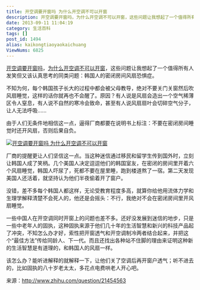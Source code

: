 ```yaml
---
title: 开空调要开窗吗 为什么开空调不可以开窗
description: 开空调要开窗吗，为什么开空调不可以开窗，这些问题让我想起了一个值得所有人发笑但又该认真思考的同类问题：韩国人的密闭房间风扇恐惧症。不知为何，每个韩国孩子长大的过程中都会被父母教导，绝对不要关门关窗然后吹风扇睡觉，这样的话你就再也不会醒了。原因？有人说是风扇会造出一个空气稀薄区令人窒息，有人说不自然的寒冷会致命，甚至有人说风扇扇叶会切碎空气分子，让人无法呼吸……由于人
date: 2013-09-11 11:04:19
category: 生活百科
tags: []
post_id: 1494
alias: kaikongtiaoyaokaichuang
ViewNums: 6825
---
```


[开空调要开窗吗](/blog/kaikongtiaoyaokaichuang)，[为什么开空调不可以开窗](/blog/kaikongtiaoyaokaichuang)，这些问题让我想起了一个值得所有人发笑但又该认真思考的同类问题：韩国人的密闭房间风扇恐惧症。

不知为何，每个韩国孩子长大的过程中都会被父母教导，绝对不要关门关窗然后吹风扇睡觉，这样的话你就再也不会醒了。原因？有人说是风扇会造出一个空气稀薄区令人窒息，有人说不自然的寒冷会致命，甚至有人说风扇扇叶会切碎空气分子，让人无法呼吸……

由于人们无条件地相信这一点，逼得厂商都要在说明书上标注：不要在密闭房间睡觉时还开风扇，否则后果自负。

[![开空调要开窗吗 为什么开空调不可以开窗](http://ki.ki.ki/files/2013/08/11/0f840be9b8db4d3fbd5ba2ce59211f55.5.jpg "萝卜网")](/blog/kaikongtiaoyaokaichuang "开空调要开窗吗 为什么开空调不可以开窗")

厂商的提醒更让人们坚信这一点。当这种迷信通过移民和留学生传到国外时，立刻让韩国人成了笑柄。几个美国人决定逗逗他们的韩国室友，在密闭的房间里开着六个风扇睡觉，韩国人吓尿了，死都不要在屋里睡，跑到楼道熬了一宿。第二天发现美国人还活着，就坚持认为他们半夜偷着开了窗户。

没错，差不多每个韩国人都这样，无论受教育程度多高，就算你给他用流体力学和生理学解释清楚不会死人的，他还是会摇头：不行，我绝对不会在密闭房间里开风扇睡觉。

一些中国人在开空调同时开窗上的问题也差不多。还好没发展到迷信的地步，只是一些中老年人的固执，这种固执来源于他们几十年的生活智慧和新兴的科技产品起了冲突，不知怎么办才好，索性把开窗透气和开空调制冷两者结合起来，并把这个“最佳方法”传给同龄人、下一代。而且还找出各种站不住脚的理由来证明这种新的生活智慧是有道理的，和韩国人的风扇一样。

该怎么办？能听进解释的就解释一下，让他们关了空调后再开窗户透气；听不进去的，比如固执的八十岁老太太，多花点电费哄老人开心吧。

来源：http://www.zhihu.com/question/21454563

